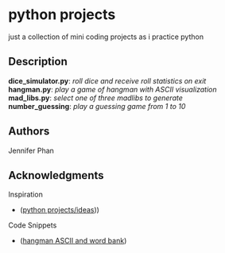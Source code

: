 # python projects
just a collection of mini coding projects as i practice python

## Description

**dice_simulator.py**: _roll dice and receive roll statistics on exit_<br>
**hangman.py**: _play a game of hangman with ASCII visualization_<br>
**mad_libs.py**: _select one of three madlibs to generate_<br>
**number_guessing**: _play a guessing game from 1 to 10_

## Authors
Jennifer Phan

## Acknowledgments

Inspiration
* ([python projects/ideas](https://www.upgrad.com/blog/python-projects-ideas-topics-beginners/)))

Code Snippets
* ([hangman ASCII and word bank](https://gist.github.com/chrishorton/8510732aa9a80a03c829b09f12e20d9c))
